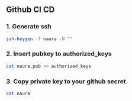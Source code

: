 ## Github CI CD

### 1. Generate ssh

```bash
ssh-keygen -f naura -N ""
```

### 2. Insert pubkey to authorized_keys

```bash
cat naura.pub >> authorized_keys
```

### 3. Copy private key to your github secret

```bash
cat naura
```
